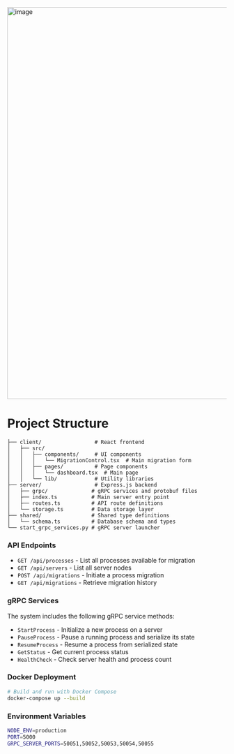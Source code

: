 <img width="1715" height="898" alt="image" src="https://github.com/user-attachments/assets/296db1e4-b028-49a6-a871-e0e8ad6c5918" />



# Project Structure

```
├── client/                 # React frontend
│   ├── src/
│   │   ├── components/     # UI components
│   │   │   └── MigrationControl.tsx  # Main migration form
│   │   ├── pages/          # Page components
│   │   │   └── dashboard.tsx  # Main page
│   │   └── lib/            # Utility libraries
├── server/                 # Express.js backend
│   ├── grpc/              # gRPC services and protobuf files
│   ├── index.ts           # Main server entry point
│   ├── routes.ts          # API route definitions
│   └── storage.ts         # Data storage layer
├── shared/                # Shared type definitions
│   └── schema.ts          # Database schema and types
└── start_grpc_services.py # gRPC server launcher
```

### API Endpoints

- `GET /api/processes` - List all processes available for migration
- `GET /api/servers` - List all server nodes
- `POST /api/migrations` - Initiate a process migration
- `GET /api/migrations` - Retrieve migration history

### gRPC Services

The system includes the following gRPC service methods:

- `StartProcess` - Initialize a new process on a server
- `PauseProcess` - Pause a running process and serialize its state
- `ResumeProcess` - Resume a process from serialized state
- `GetStatus` - Get current process status
- `HealthCheck` - Check server health and process count



### Docker Deployment

```bash
# Build and run with Docker Compose
docker-compose up --build
```

### Environment Variables

```bash
NODE_ENV=production
PORT=5000
GRPC_SERVER_PORTS=50051,50052,50053,50054,50055
```

